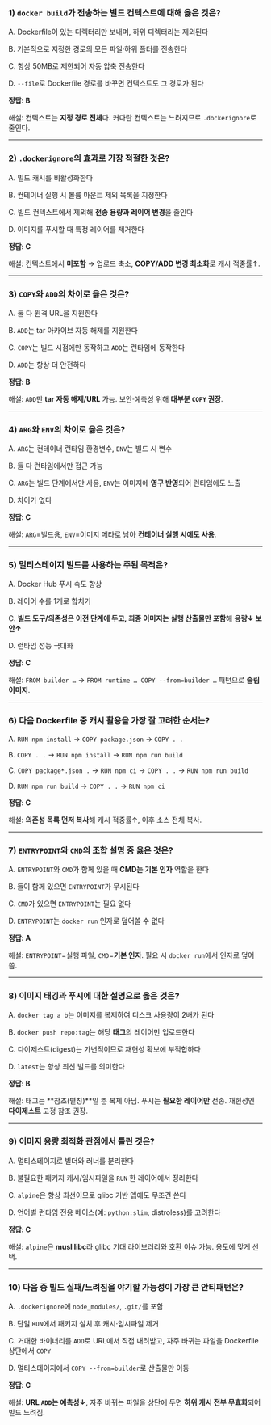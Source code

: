 ### 1) `docker build`가 전송하는 **빌드 컨텍스트**에 대해 옳은 것은?

A. Dockerfile이 있는 디렉터리만 보내며, 하위 디렉터리는 제외된다

B. 기본적으로 지정한 경로의 모든 파일·하위 폴더를 전송한다

C. 항상 50MB로 제한되어 자동 압축 전송한다

D. `--file`로 Dockerfile 경로를 바꾸면 컨텍스트도 그 경로가 된다

**정답: B**

해설: 컨텍스트는 **지정 경로 전체**다. 커다란 컨텍스트는 느려지므로 `.dockerignore`로 줄인다.

---

### 2) `.dockerignore`의 효과로 **가장 적절한 것**은?

A. 빌드 캐시를 비활성화한다

B. 컨테이너 실행 시 볼륨 마운트 제외 목록을 지정한다

C. 빌드 컨텍스트에서 제외해 **전송 용량과 레이어 변경**을 줄인다

D. 이미지를 푸시할 때 특정 레이어를 제거한다

**정답: C**

해설: 컨텍스트에서 **미포함** → 업로드 축소, **COPY/ADD 변경 최소화**로 캐시 적중률↑.

---

### 3) `COPY`와 `ADD`의 차이로 옳은 것은?

A. 둘 다 원격 URL을 지원한다

B. `ADD`는 tar 아카이브 자동 해제를 지원한다

C. `COPY`는 빌드 시점에만 동작하고 `ADD`는 런타임에 동작한다

D. `ADD`는 항상 더 안전하다

**정답: B**

해설: `ADD`만 **tar 자동 해제/URL** 가능. 보안·예측성 위해 **대부분 `COPY` 권장**.

---

### 4) `ARG`와 `ENV`의 차이로 옳은 것은?

A. `ARG`는 컨테이너 런타임 환경변수, `ENV`는 빌드 시 변수

B. 둘 다 런타임에서만 접근 가능

C. `ARG`는 빌드 단계에서만 사용, `ENV`는 이미지에 **영구 반영**되어 런타임에도 노출

D. 차이가 없다

**정답: C**

해설: `ARG`=빌드용, `ENV`=이미지 메타로 남아 **컨테이너 실행 시에도 사용**.

---

### 5) **멀티스테이지 빌드**를 사용하는 주된 목적은?

A. Docker Hub 푸시 속도 향상

B. 레이어 수를 1개로 합치기

C. **빌드 도구/의존성은 이전 단계에 두고, 최종 이미지는 실행 산출물만 포함**해 **용량↓ 보안↑**

D. 런타임 성능 극대화

**정답: C**

해설: `FROM builder …` → `FROM runtime … COPY --from=builder …` 패턴으로 **슬림 이미지**.

---

### 6) 다음 Dockerfile 중 **캐시 활용**을 가장 잘 고려한 순서는?

A. `RUN npm install` → `COPY package.json` → `COPY . .`

B. `COPY . .` → `RUN npm install` → `RUN npm run build`

C. `COPY package*.json .` → `RUN npm ci` → `COPY . .` → `RUN npm run build`

D. `RUN npm run build` → `COPY . .` → `RUN npm ci`

**정답: C**

해설: **의존성 목록 먼저 복사**해 캐시 적중률↑, 이후 소스 전체 복사.

---

### 7) `ENTRYPOINT`와 `CMD`의 조합 설명 중 옳은 것은?

A. `ENTRYPOINT`와 `CMD`가 함께 있을 때 **CMD는 기본 인자** 역할을 한다

B. 둘이 함께 있으면 `ENTRYPOINT`가 무시된다

C. `CMD`가 있으면 `ENTRYPOINT`는 필요 없다

D. `ENTRYPOINT`는 `docker run` 인자로 덮어쓸 수 없다

**정답: A**

해설: `ENTRYPOINT`=실행 파일, `CMD`=**기본 인자**. 필요 시 `docker run`에서 인자로 덮어씀.

---

### 8) 이미지 태깅과 푸시에 대한 설명으로 옳은 것은?

A. `docker tag a b`는 이미지를 복제하여 디스크 사용량이 2배가 된다

B. `docker push repo:tag`는 해당 **태그**의 레이어만 업로드한다

C. 다이제스트(digest)는 가변적이므로 재현성 확보에 부적합하다

D. `latest`는 항상 최신 빌드를 의미한다

**정답: B**

해설: 태그는 **참조(별칭)**일 뿐 복제 아님. 푸시는 **필요한 레이어만** 전송. 재현성엔 **다이제스트** 고정 참조 권장.

---

### 9) 이미지 용량 최적화 관점에서 **틀린 것**은?

A. 멀티스테이지로 빌더와 러너를 분리한다

B. 불필요한 패키지 캐시/임시파일을 `RUN` 한 레이어에서 정리한다

C. `alpine`은 항상 최선이므로 glibc 기반 앱에도 무조건 쓴다

D. 언어별 런타임 전용 베이스(예: `python:slim`, distroless)를 고려한다

**정답: C**

해설: `alpine`은 **musl libc**라 glibc 기대 라이브러리와 호환 이슈 가능. 용도에 맞게 선택.

---

### 10) 다음 중 **빌드 실패/느려짐**을 야기할 가능성이 가장 큰 안티패턴은?

A. `.dockerignore`에 `node_modules/`, `.git/`를 포함

B. 단일 `RUN`에서 패키지 설치 후 캐시·임시파일 제거

C. 거대한 바이너리를 `ADD`로 URL에서 직접 내려받고, 자주 바뀌는 파일을 Dockerfile 상단에서 `COPY`

D. 멀티스테이지에서 `COPY --from=builder`로 산출물만 이동

**정답: C**

해설: **URL `ADD`는 예측성↓**, 자주 바뀌는 파일을 상단에 두면 **하위 캐시 전부 무효화**되어 빌드 느려짐.
